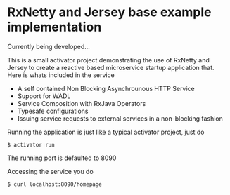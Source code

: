 # RxNetty and Jersey base example implementation

Currently being developed...

This is a small activator project demonstrating the use of RxNetty and Jersey to create a reactive based microservice
startup application that. Here is whats included in the service
 * A self contained Non Blocking Asynchrounous HTTP Service
 * Support for WADL
 * Service Composition with RxJava Operators
 * Typesafe configurations
 * Issuing service requests to external services in a non-blocking fashion


Running the application is just like a typical activator project, just do 
```
$ activator run

```
The running port is defaulted to 8090

Accessing the service you do

```
$ curl localhost:8090/homepage

```


